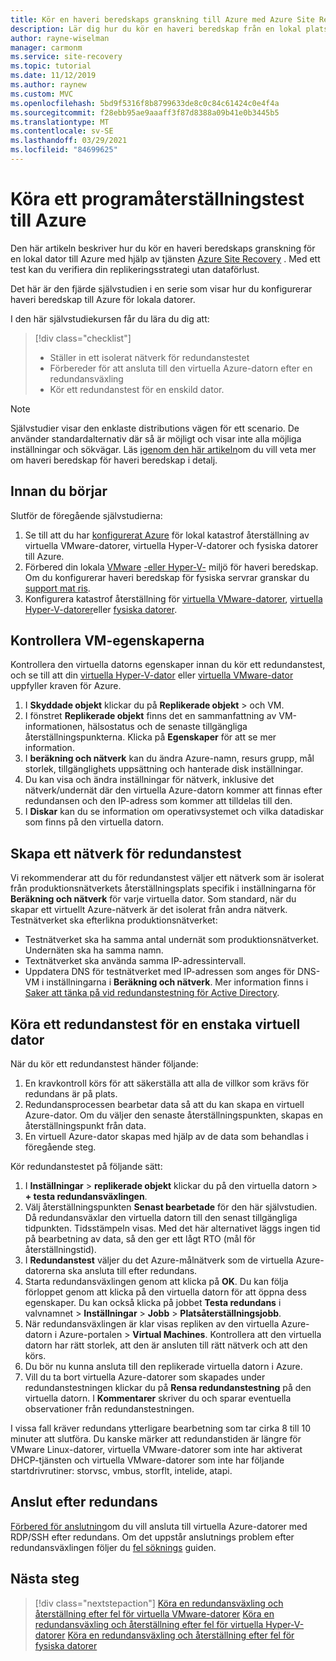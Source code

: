 ```yaml
---
title: Kör en haveri beredskaps granskning till Azure med Azure Site Recovery
description: Lär dig hur du kör en haveri beredskap från en lokal plats till Azure, med Azure Site Recovery.
author: rayne-wiselman
manager: carmonm
ms.service: site-recovery
ms.topic: tutorial
ms.date: 11/12/2019
ms.author: raynew
ms.custom: MVC
ms.openlocfilehash: 5bd9f5316f8b8799633de8c0c84c61424c0e4f4a
ms.sourcegitcommit: f28ebb95ae9aaaff3f87d8388a09b41e0b3445b5
ms.translationtype: MT
ms.contentlocale: sv-SE
ms.lasthandoff: 03/29/2021
ms.locfileid: "84699625"
---
```

# <a name="run-a-disaster-recovery-drill-to-azure"></a>Köra ett programåterställningstest till Azure

Den här artikeln beskriver hur du kör en haveri beredskaps granskning för en lokal dator till Azure med hjälp av tjänsten [Azure Site Recovery](site-recovery-overview.md) . Med ett test kan du verifiera din replikeringsstrategi utan dataförlust.


Det här är den fjärde självstudien i en serie som visar hur du konfigurerar haveri beredskap till Azure för lokala datorer.

I den här självstudiekursen får du lära du dig att:

> [!div class="checklist"]
> * Ställer in ett isolerat nätverk för redundanstestet
> * Förbereder för att ansluta till den virtuella Azure-datorn efter en redundansväxling
> * Kör ett redundanstest för en enskild dator.

> [!NOTE]
> Självstudier visar den enklaste distributions vägen för ett scenario. De använder standardalternativ där så är möjligt och visar inte alla möjliga inställningar och sökvägar. Läs [igenom den här artikeln](site-recovery-test-failover-to-azure.md)om du vill veta mer om haveri beredskap för haveri beredskap i detalj.

## <a name="before-you-start"></a>Innan du börjar

Slutför de föregående självstudierna:

1. Se till att du har [konfigurerat Azure](tutorial-prepare-azure.md) för lokal katastrof återställning av virtuella VMware-datorer, virtuella Hyper-V-datorer och fysiska datorer till Azure.
2. Förbered din lokala [VMware](vmware-azure-tutorial-prepare-on-premises.md) [-eller Hyper-V-](hyper-v-prepare-on-premises-tutorial.md) miljö för haveri beredskap. Om du konfigurerar haveri beredskap för fysiska servrar granskar du [support mat ris](vmware-physical-secondary-support-matrix.md).
3. Konfigurera katastrof återställning för [virtuella VMware-datorer](vmware-azure-tutorial.md), [virtuella Hyper-V-datorer](hyper-v-azure-tutorial.md)eller [fysiska datorer](physical-azure-disaster-recovery.md).
 

## <a name="verify-vm-properties"></a>Kontrollera VM-egenskaperna

Kontrollera den virtuella datorns egenskaper innan du kör ett redundanstest, och se till att din [virtuella Hyper-V-dator](hyper-v-azure-support-matrix.md#replicated-vms) eller [virtuella VMware-dator](vmware-physical-azure-support-matrix.md#replicated-machines) uppfyller kraven för Azure.

1. I **Skyddade objekt** klickar du på **Replikerade objekt** > och VM.
2. I fönstret **Replikerade objekt** finns det en sammanfattning av VM-informationen, hälsostatus och de senaste tillgängliga återställningspunkterna. Klicka på **Egenskaper** för att se mer information.
3. I **beräkning och nätverk** kan du ändra Azure-namn, resurs grupp, mål storlek, tillgänglighets uppsättning och hanterade disk inställningar.
4. Du kan visa och ändra inställningar för nätverk, inklusive det nätverk/undernät där den virtuella Azure-datorn kommer att finnas efter redundansen och den IP-adress som kommer att tilldelas till den.
5. I **Diskar** kan du se information om operativsystemet och vilka datadiskar som finns på den virtuella datorn.

## <a name="create-a-network-for-test-failover"></a>Skapa ett nätverk för redundanstest

Vi rekommenderar att du för redundanstest väljer ett nätverk som är isolerat från produktionsnätverkets återställningsplats specifik i inställningarna för **Beräkning och nätverk** för varje virtuella dator. Som standard, när du skapar ett virtuellt Azure-nätverk är det isolerat från andra nätverk. Testnätverket ska efterlikna produktionsnätverket:

- Testnätverket ska ha samma antal undernät som produktionsnätverket. Undernäten ska ha samma namn.
- Textnätverket ska använda samma IP-adressintervall.
- Uppdatera DNS för testnätverket med IP-adressen som anges för DNS-VM i inställningarna i **Beräkning och nätverk**. Mer information finns i [Saker att tänka på vid redundanstestning för Active Directory](site-recovery-active-directory.md#test-failover-considerations).

## <a name="run-a-test-failover-for-a-single-vm"></a>Köra ett redundanstest för en enstaka virtuell dator

När du kör ett redundanstest händer följande:

1. En kravkontroll körs för att säkerställa att alla de villkor som krävs för redundans är på plats.
2. Redundansprocessen bearbetar data så att du kan skapa en virtuell Azure-dator. Om du väljer den senaste återställningspunkten, skapas en återställningspunkt från data.
3. En virtuell Azure-dator skapas med hjälp av de data som behandlas i föregående steg.

Kör redundanstestet på följande sätt:

1. I **Inställningar**  >  **replikerade objekt** klickar du på den virtuella datorn > **+ testa redundansväxlingen**.
2. Välj återställningspunkten **Senast bearbetade** för den här självstudien. Då redundansväxlar den virtuella datorn till den senast tillgängliga tidpunkten. Tidsstämpeln visas. Med det här alternativet läggs ingen tid på bearbetning av data, så den ger ett lågt RTO (mål för återställningstid).
3. I **Redundanstest** väljer du det Azure-målnätverk som de virtuella Azure-datorerna ska ansluta till efter redundans.
4. Starta redundansväxlingen genom att klicka på **OK**. Du kan följa förloppet genom att klicka på den virtuella datorn för att öppna dess egenskaper. Du kan också klicka på jobbet **Testa redundans** i valvnamnet > **Inställningar** > **Jobb** >
   **Platsåterställningsjobb**.
5. När redundansväxlingen är klar visas repliken av den virtuella Azure-datorn i Azure-portalen > **Virtual Machines**. Kontrollera att den virtuella datorn har rätt storlek, att den är ansluten till rätt nätverk och att den körs.
6. Du bör nu kunna ansluta till den replikerade virtuella datorn i Azure.
7. Vill du ta bort virtuella Azure-datorer som skapades under redundanstestningen klickar du på **Rensa redundanstestning** på den virtuella datorn. I **Kommentarer** skriver du och sparar eventuella observationer från redundanstestningen.

I vissa fall kräver redundans ytterligare bearbetning som tar cirka 8 till 10 minuter att slutföra. Du kanske märker att redundanstiden är längre för VMware Linux-datorer, virtuella VMware-datorer som inte har aktiverat DHCP-tjänsten och virtuella VMware-datorer som inte har följande startdrivrutiner: storvsc, vmbus, storflt, intelide, atapi.

## <a name="connect-after-failover"></a>Anslut efter redundans

[Förbered för anslutning](site-recovery-test-failover-to-azure.md#prepare-to-connect-to-azure-vms-after-failover)om du vill ansluta till virtuella Azure-datorer med RDP/SSH efter redundans. Om det uppstår anslutnings problem efter redundansväxlingen följer du [fel söknings](site-recovery-failover-to-azure-troubleshoot.md) guiden.

## <a name="next-steps"></a>Nästa steg

> [!div class="nextstepaction"]
> [Köra en redundansväxling och återställning efter fel för virtuella VMware-datorer](vmware-azure-tutorial-failover-failback.md) 
>  [Köra en redundansväxling och återställning efter fel för virtuella Hyper-V-datorer](hyper-v-azure-failover-failback-tutorial.md) 
>  [Köra en redundansväxling och återställning efter fel för fysiska datorer](physical-to-azure-failover-failback.md)
